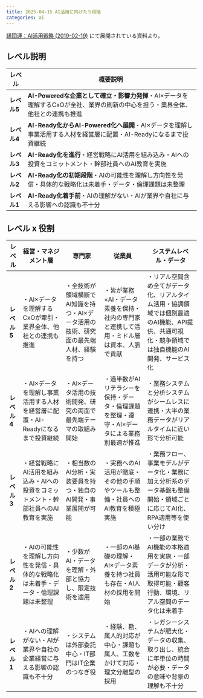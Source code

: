 ```yaml
---
title: 2025-04-15 AI活用に向けた５段階
categories: ai
---
```


[経団連：AI活用戦略 (2019-02-19)](https://www.keidanren.or.jp/policy/2019/013.html) にて展開されている資料より。

## レベル説明

| **レベル**  | **概要説明**                                                 |
| ----------- | ------------------------------------------------------------ |
| **レベル5** | **AI-Poweredな企業として確立・影響力発揮**・AI×データを理解するCxOが全社、業界の刷新の中心を担う・業界全体、他社との連携も推進 |
| **レベル4** | **AI-Ready化からAI-Powered化へ展開**・AI×データを理解し事業活用する人材を経営層に配置・AI-Readyになるまで投資継続 |
| **レベル3** | **AI-Ready化を進行**・経営戦略にAI活用を組み込み・AIへの投資をコミットメント・幹部社員へのAI教育を実施 |
| **レベル2** | **AI-Ready化の初期段階**・AIの可能性を理解し方向性を発信・具体的な戦略化は未着手・データ・倫理課題は未整理 |
| **レベル1** | **AI-Ready化着手前**・AIの理解がない・AIが業界や自社に与える影響への認識も不十分 |

## レベル x 役割

| **レベル**  | **経営・マネジメント層**                                     | **専門家**                                                   | **従業員**                                                   | **システムレベル・データ**                                   |
| ----------- | ------------------------------------------------------------ | ------------------------------------------------------------ | ------------------------------------------------------------ | ------------------------------------------------------------ |
| **レベル5** | ・AI×データを理解するCxOが牽引・業界全体、他社との連携も推進 | ・全技術が領域横断でAI知識を持つ・AI×データ活用の技術、研究面の最先端人材、経験を持つ | ・皆が業務×AI・データ素養を保持・社内の専門家と連携して活用・ミドル層は資本、人脈で貢献 | ・リアル空間含め全てがデータ化、リアルタイム活用・協調領域では個別最適のAI機能、API提供、共通可視化・競争領域では独自機能のAI開発、サービス化 |
| **レベル4** | ・AI×データを理解し事業活用する人材を経営層に配置・AI-Readyになるまで投資継続 | ・AI×データ活用の技術開発、研究の両面で最先端テーマの取組み開始 | ・過半数がAIリテラシーを保持・データ・倫理課題を整理・遵守・AI×データによる業務別最適が推進 | ・業務システムと分析システムがシームレスに連携・大半の業務データがリアルタイムに近い形で分析可能 |
| **レベル3** | ・経営戦略にAI活用を組み込み・AIへの投資をコミットメント・幹部社員へのAI教育を実施 | ・相当数のAI分析・実装要員を持つ・独自のAI開発・事業展開が可能 | ・実務へのAI活用が徹底・その他の手順やツールも整備・社員へのAI教育を積極実施 | ・業務フロー、事業モデルがデータ化・業務に加え分析系のデータ基盤も整備開始・領域ごとに応じてAI化、RPA適用等を使い分け |
| **レベル2** | ・AIの可能性を理解し方向性を発信・具体的な戦略化は未着手・データ・倫理課題は未整理 | ・少数がAI・データを理解・外部と協力し、限定技術を適用       | ・一部のAI基礎の理解・AI×データ素養を持つ社員も存在・AI人材の採用を開始 | ・一部の業務でAI機能の本格適用を実施・一部データが分析・活用可能な形で取得可能・顧客行動、環境、リアル空間のデータ化は未着手 |
| **レベル1** | ・AIへの理解がない・AIが業界や自社の企業経営に与える影響の認識も不十分 | ・システムは外部委託中心・IT部門はIT企業のつなぎ役           | ・経験、勘、属人的対応が中心・課題も属人、工数をかけて対応・理文分離型の採用 | ・レガシーシステムが肥大化・データの収集、取り出し、統合に年単位の時間が必要・データの意味や背景の理解も不十分 |
